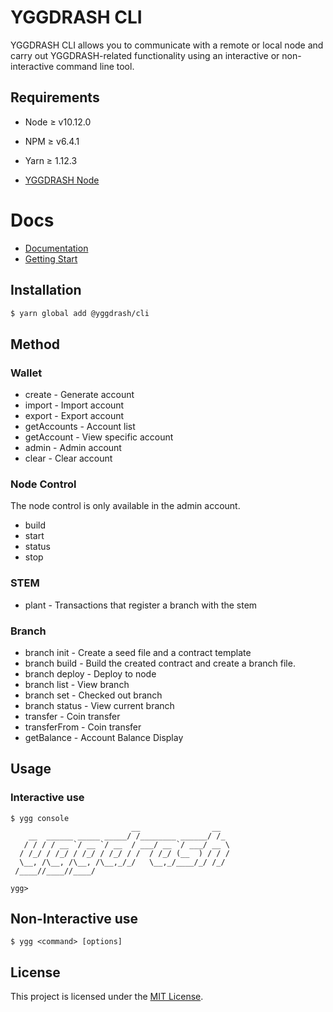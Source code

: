 # YGGDRASH CLI
YGGDRASH CLI allows you to communicate with a remote or local node and carry out YGGDRASH-related functionality using an interactive or non-interactive command line tool.

## Requirements
- Node ≥ v10.12.0
- NPM ≥ v6.4.1
- Yarn ≥ 1.12.3

- [YGGDRASH Node](https://github.com/yggdrash/yggdrash)

# Docs
- [Documentation](https://github.com/yggdrash/yggdrash-cli/tree/develop/docs)
- [Getting Start](https://developer.yggdrash.io/)

## Installation
```sh
$ yarn global add @yggdrash/cli
```

## Method
### Wallet
- create - Generate account
- import - Import account
- export - Export account
- getAccounts - Account list
- getAccount - View specific account
- admin - Admin account
- clear - Clear account

### Node Control
The node control is only available in the admin account.
- build
- start
- status
- stop

### STEM
- plant - Transactions that register a branch with the stem

### Branch
- branch init - Create a seed file and a contract template
- branch build - Build the created contract and create a branch file.
- branch deploy - Deploy to node
- branch list - View branch
- branch set - Checked out branch
- branch status - View current branch
- transfer - Coin transfer
- transferFrom - Coin transfer
- getBalance - Account Balance Display

## Usage
### Interactive use
```
$ ygg console
                           __                __
    __  ______ _____ _____/ /________ ______/ /_
   / / / / __ `/ __ `/ __  / ___/ __ `/ ___/ __ \
  / /_/ / /_/ / /_/ / /_/ / /  / /_/ (__  ) / / /
  \__, /\__, /\__, /\__,_/_/   \__,_/____/_/ /_/
 /____//____//____/

ygg> 
```

## Non-Interactive use
```
$ ygg <command> [options]
```

## License
This project is licensed under the [MIT License](LICENSE).
